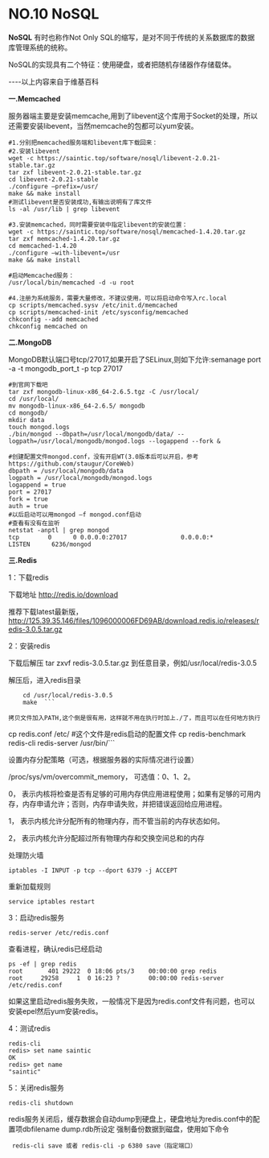 # NO.10 NoSQL

**NoSQL**
有时也称作Not Only SQL的缩写，是对不同于传统的关系数据库的数据库管理系统的统称。

NoSQL的实现具有二个特征：使用硬盘，或者把随机存储器作存储载体。

----以上内容来自于维基百科

**一.Memcached**

服务器端主要是安装memcache,用到了libevent这个库用于Socket的处理，所以还需要安装libevent，当然memcache的包都可以yum安装。
```
#1.分别把memcached服务端和libevent库下载回来：
#2.安装libevent
wget -c https://saintic.top/software/nosql/libevent-2.0.21-stable.tar.gz
tar zxf libevent-2.0.21-stable.tar.gz
cd libevent-2.0.21-stable
./configure –prefix=/usr/
make && make install
#测试libevent是否安装成功,有输出说明有了库文件
ls -al /usr/lib | grep libevent

#3.安装memcached，同时需要安装中指定libevent的安装位置：
wget -c https://saintic.top/software/nosql/memcached-1.4.20.tar.gz
tar zxf memcached-1.4.20.tar.gz
cd memcached-1.4.20
./configure –with-libevent=/usr
make && make install

#启动Memcached服务：
/usr/local/bin/memcached -d -u root

#4.注册为系统服务，需要大量修改，不建议使用，可以将启动命令写入rc.local
cp scripts/memcached.sysv /etc/init.d/memcached
cp scripts/memcached-init /etc/sysconfig/memcached
chkconfig --add memcached
chkconfig memcached on
```

**二.MongoDB**

MongoDB默认端口号tcp/27017,如果开启了SELinux,则如下允许:semanage port -a -t mongodb_port_t -p tcp 27017
```
#到官网下载吧
tar zxf mongodb-linux-x86_64-2.6.5.tgz -C /usr/local/
cd /usr/local/
mv mongodb-linux-x86_64-2.6.5/ mongodb
cd mongodb/
mkdir data
touch mongod.logs
./bin/mongod --dbpath=/usr/local/mongodb/data/ --logpath=/usr/local/mongodb/mongod.logs --logappend --fork &

#创建配置文件mongod.conf，没有开启WT(3.0版本后可以开启，参考https://github.com/staugur/CoreWeb)
dbpath = /usr/local/mongodb/data
logpath = /usr/local/mongodb/mongod.logs
logappend = true
port = 27017
fork = true
auth = true
#以后启动可以用mongod –f mongod.conf启动
#查看有没有在监听
netstat -anptl | grep mongod
tcp        0      0 0.0.0.0:27017               0.0.0.0:*                   LISTEN      6236/mongod
```

**三.Redis**

1：下载redis

下载地址 http://redis.io/download

推荐下载latest最新版，http://125.39.35.146/files/1096000006FD69AB/download.redis.io/releases/redis-3.0.5.tar.gz

2：安装redis

下载后解压 tar zxvf redis-3.0.5.tar.gz 到任意目录，例如/usr/local/redis-3.0.5

解压后，进入redis目录
```
    cd /usr/local/redis-3.0.5
    make  ```

拷贝文件加入PATH,这个倒是很有用，这样就不用在执行时加上./了，而且可以在任何地方执行
```
cp redis.conf /etc/ #这个文件是redis启动的配置文件
cp redis-benchmark redis-cli redis-server /usr/bin/```


设置内存分配策略（可选，根据服务器的实际情况进行设置）

/proc/sys/vm/overcommit_memory， 可选值：0、1、2。

0， 表示内核将检查是否有足够的可用内存供应用进程使用；如果有足够的可用内存，内存申请允许；否则，内存申请失败，并把错误返回给应用进程。

1， 表示内核允许分配所有的物理内存，而不管当前的内存状态如何。

2， 表示内核允许分配超过所有物理内存和交换空间总和的内存

处理防火墙

```iptables -I INPUT -p tcp --dport 6379 -j ACCEPT```

重新加载规则

```service iptables restart```

3：启动redis服务

```redis-server /etc/redis.conf```

查看进程，确认redis已经启动

    ps -ef | grep redis  
    root       401 29222  0 18:06 pts/3    00:00:00 grep redis  
    root     29258     1  0 16:23 ?        00:00:00 redis-server /etc/redis.conf  

如果这里启动redis服务失败，一般情况下是因为redis.conf文件有问题，也可以安装epel然后yum安装redis。

4：测试redis

    redis-cli  
    redis> set name saintic  
    OK  
    redis> get name   
    "saintic"  

5：关闭redis服务

```redis-cli shutdown```

redis服务关闭后，缓存数据会自动dump到硬盘上，硬盘地址为redis.conf中的配置项dbfilename dump.rdb所设定
强制备份数据到磁盘，使用如下命令

``` redis-cli save 或者 redis-cli -p 6380 save（指定端口）```


